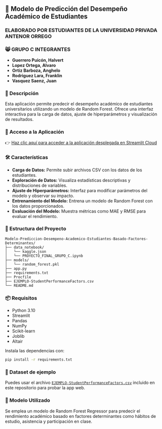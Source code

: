 ## 📘 Modelo de Predicción del Desempeño Académico de Estudiantes

### ELABORADO POR ESTUDIANTES DE LA UNIVERSIDAD PRIVADA ANTENOR ORREGO

### 😸 GRUPO C INTEGRANTES

* **Guerrero Puicón, Halvert**
* **Lopez Ortega, Alvaro**
* **Ortiz Barboza, Anghelo**
* **Rodriguez Lara, Franklin**
* **Vasquez Saenz, Juan**

### 🎯 Descripción

Esta aplicación permite predecir el desempeño académico de estudiantes universitarios utilizando un modelo de Random Forest. Ofrece una interfaz interactiva para la carga de datos, ajuste de hiperparámetros y visualización de resultados.

### 🚀 Acceso a la Aplicación

👉 [Haz clic aquí para acceder a la aplicación desplegada en Streamlit Cloud](https://grupoc-modelo-prediccion-desempeno-academico-estudiantes.streamlit.app/)

### 🛠️ Características

* **Carga de Datos:** Permite subir archivos CSV con los datos de los estudiantes.
* **Exploración de Datos:** Visualiza estadísticas descriptivas y distribuciones de variables.
* **Ajuste de Hiperparámetros:** Interfaz para modificar parámetros del modelo y observar su impacto.
* **Entrenamiento del Modelo:** Entrena un modelo de Random Forest con los datos proporcionados.
* **Evaluación del Modelo:** Muestra métricas como MAE y RMSE para evaluar el rendimiento.

### 📂 Estructura del Proyecto

```
Modelo-Prediccion-Desempeno-Academico-Estudiantes-Basado-Factores-Determinantes/
├── data_notebook/
│   └── kaggle.json
│   └── PROYECTO_FINAL_GRUPO_C.ipynb
├── models/
│   └── random_forest.pkl
├── app.py
├── requirements.txt
├── Procfile
├── EJEMPLO-StudentPerformanceFactors.csv
└── README.md
```

### 📦 Requisitos

* Python 3.10
* Streamlit
* Pandas
* NumPy
* Scikit-learn
* Joblib
* Altair

Instala las dependencias con:

```bash
pip install -r requirements.txt
```

### 📂 Dataset de ejemplo

Puedes usar el archivo [`EJEMPLO-StudentPerformanceFactors.csv`](./EJEMPLO-StudentPerformanceFactors.csv) incluido en este repositorio para probar la app web.


### 🧠 Modelo Utilizado

Se emplea un modelo de Random Forest Regressor para predecir el rendimiento académico basado en factores determinantes como hábitos de estudio, asistencia y participación en clase.